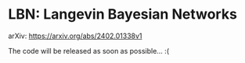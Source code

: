 # LBN: Langevin Bayesian Networks

arXiv: https://arxiv.org/abs/2402.01338v1

The code will be released as soon as possible... :(
